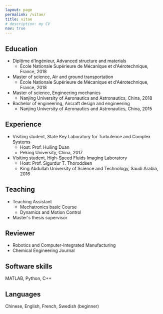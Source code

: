 ```yaml
---
layout: page
permalink: /vitae/
title: vitae
# description: my CV
nav: true
---
```


## Education
- Diplôme d'Ingénieur, Advanced structure and materials
    - École Nationale Supérieure de Mécanique et d'Aérotechnique, France, 2018
- Master of science, Air and ground transportation
    - École Nationale Supérieure de Mécanique et d'Aérotechnique, France, 2018
- Master of science, Engineering mechanics
    - Nanjing University of Aeronautics and Astronautics, China, 2018
- Bachelor of engineering, Aircraft design and engineering
    - Nanjing University of Aeronautics and Astronautics, China, 2015


## Experience
- Visiting student, State Key Laboratory for Turbulence and Complex Systems
    - Host: Prof. Huiling Duan
    - Peking University, China, 2017
- Visiting student, High-Speed Fluids Imaging Laboratory
    - Host: Prof. Sigurdur T. Thoroddsen
    - King Abdullah University of Science and Technology, Saudi Arabia, 2016
          

## Teaching
- Teaching Assistant
    - Mechatronics basic Course
    - Dynamics and Motion Control
- Master's thesis supervisor
      
      
## Reviewer
- Robotics and Computer-Integrated Manufacturing
- Chemical Engineering Journal

## Software skills
MATLAB, Python, C++

## Languages
Chinese, English, French, Swedish (beginner)
